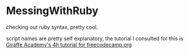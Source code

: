 # MessingWithRuby

checking out ruby syntax, pretty cool.

script names are pretty self explanatory, the tutorial I consulted for this is [Giraffe Academy's 4h tutorial for freecodecamp.org](https://youtu.be/t_ispmWmdjY)

